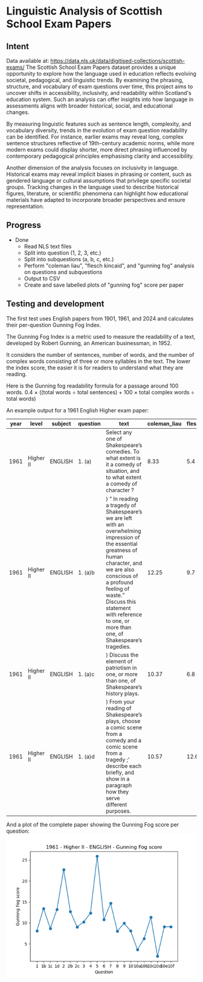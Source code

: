 # Linguistic Analysis of Scottish School Exam Papers #
## Intent ##

Data available at: https://data.nls.uk/data/digitised-collections/scottish-exams/
The Scottish School Exam Papers dataset provides a unique opportunity to explore how the language used in education reflects evolving societal, pedagogical, and linguistic trends. By examining the phrasing, structure, and vocabulary of exam questions over time, this project aims to uncover shifts in accessibility, inclusivity, and readability within Scotland's education system. Such an analysis can offer insights into how language in assessments aligns with broader historical, social, and educational changes.

By measuring linguistic features such as sentence length, complexity, and vocabulary diversity, trends in the evolution of exam question readability can be identified. For instance, earlier exams may reveal long, complex sentence structures reflective of 19th-century academic norms, while more modern exams could display shorter, more direct phrasing influenced by contemporary pedagogical principles emphasising clarity and accessibility.

Another dimension of the analysis focuses on inclusivity in language. Historical exams may reveal implicit biases in phrasing or content, such as gendered language or cultural assumptions that privilege specific societal groups. Tracking changes in the language used to describe historical figures, literature, or scientific phenomena can highlight how educational materials have adapted to incorporate broader perspectives and ensure representation.

## Progress ##
* Done
  * Read NLS text files
  * Split into question (1, 2, 3, etc.)
  * Split into subquestions (a, b, c, etc.)
  * Perform "coleman liau", "flesch kincaid", and "gunning fog" analysis on questions and subquestions
  * Output to CSV
  * Create and save labelled plots of "gunning fog" score per paper

## Testing and development ##
The first test uses English papers from 1901, 1961, and 2024 and calculates their per-question Gunning Fog Index.

The Gunning Fog Index is a metric used to measure the readability of a text, developed by Robert Gunning, an American businessman, in 1952.

It considers the number of sentences, number of words, and the number of complex words consisting of three or more syllables in the text. The lower the index score, the easier it is for readers to understand what they are reading.

Here is the Gunning fog readability formula for a passage around 100 words.
0.4 × ((total words ÷ total sentences) + 100 × total complex words ÷ total words)

An example output for a 1961 English Higher exam paper:

|year|level    |subject|question|text                                                                                                                          |coleman_liau|flesch_kincaid|gunning_fog|
|----|---------|-------|--------|------------------------------------------------------------------------------------------------------------------------------------------------------------------------------------------------------------------------------------------------------------------------------------------------------------------------------------------------------------------------------------------------------------------------------------------------------------------------------------------------------------------------------------------------------------------------------------------------------------------------------------------------|------------|--------------|-----------|
|1961|Higher II|ENGLISH|1. (a)  |Select any one of Shakespeare’s comedies. To what extent is it a comedy of situation, and to what extent a comedy of character ?                                                                                                                                                                                                                                                                                                                                                                                                                                                                                                                |8.33        |5.4           |8.08       |
|1961|Higher II|ENGLISH|1. (a)b |) “ In reading a tragedy of Shakespeare’s we are left with an overwhelming impression of the essential greatness of human character, and we are also conscious of a profound feeling of waste.” Discuss this statement with reference to one, or more than one, of Shakespeare’s tragedies.                                                                                                                                                                                                                                                                                                                                                     |12.25       |9.7           |13.44      |
|1961|Higher II|ENGLISH|1. (a)c |) Discuss the element of patriotism in one, or more than one, of Shakespeare’s history plays.                                                                                                                                                                                                                                                                                                                                                                                                                                                                                                                                                   |10.37       |6.8           |8.67       |
|1961|Higher II|ENGLISH|1. (a)d |) From your reading of Shakespeare’s plays, choose a comic scene from a comedy and a comic scene from a tragedy ;' describe each briefly, and show in a paragraph how they serve different purposes.                                                                                                                                                                                                                                                                                                                                                                                                                                            |10.57       |12.6          |13.2       |

And a plot of the complete paper showing the Gunning Fog score per question:
![Plot of English exam gunning_fog score](output/test_fog.png)
